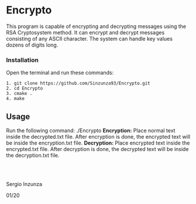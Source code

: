 # Encrypto
This program is capable of encrypting and decrypting messages using the RSA Cryptosystem method. It can encrypt and decrypt messages consisting of any ASCII character. The system can handle key values dozens of digits long.


### Installation
Open the terminal and run these commands:
```
1. git clone https://github.com/Sinzunza93/Encrypto.git
2. cd Encrypto
3. cmake . 
4. make
```

## Usage
Run the following command: ./Encrypto
**Encryption:** Place normal text inside the decrypted.txt file. After encryption is done, the encrypted text will be inside the encryption.txt file.
**Decryption:** Place encrypted text inside the encrypted.txt file. After decryption is done, the decrypted text will be inside the decryption.txt file.

<br/><br/>
  
Sergio Inzunza

01/20
